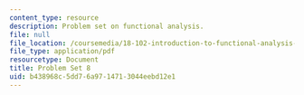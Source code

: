 ```yaml
---
content_type: resource
description: Problem set on functional analysis.
file: null
file_location: /coursemedia/18-102-introduction-to-functional-analysis-spring-2009/b438968c5dd76a9714713044eebd12e1_MIT18_102s09_pset08.pdf
file_type: application/pdf
resourcetype: Document
title: Problem Set 8
uid: b438968c-5dd7-6a97-1471-3044eebd12e1
---
```

